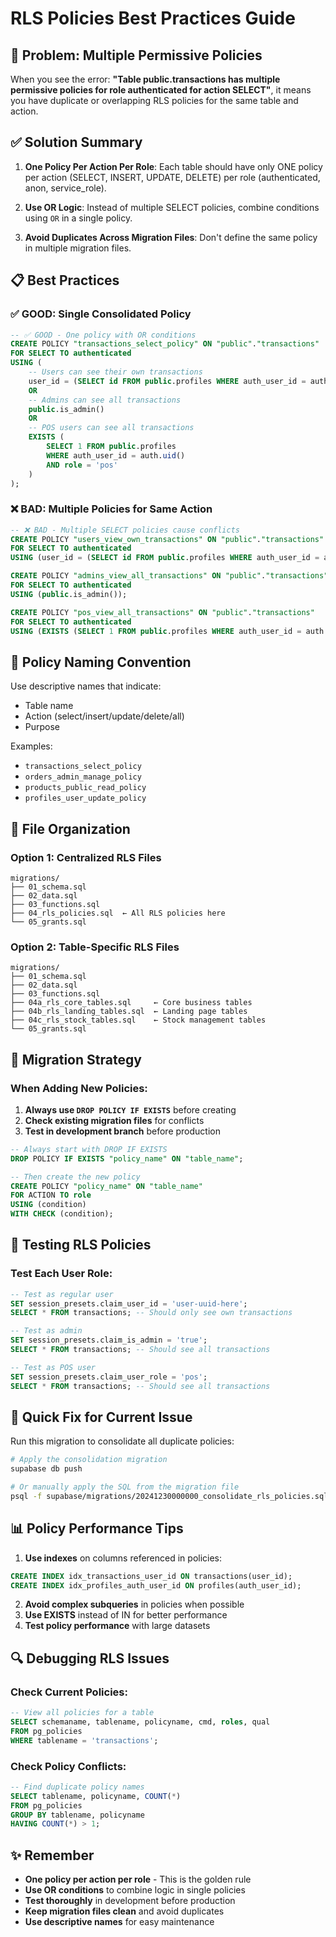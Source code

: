# RLS Policies Best Practices Guide

## 🚨 Problem: Multiple Permissive Policies

When you see the error: **"Table public.transactions has multiple permissive policies for role authenticated for action SELECT"**, it means you have duplicate or overlapping RLS policies for the same table and action.

## ✅ Solution Summary

1. **One Policy Per Action Per Role**: Each table should have only ONE policy per action (SELECT, INSERT, UPDATE, DELETE) per role (authenticated, anon, service_role).

2. **Use OR Logic**: Instead of multiple SELECT policies, combine conditions using `OR` in a single policy.

3. **Avoid Duplicates Across Migration Files**: Don't define the same policy in multiple migration files.

## 📋 Best Practices

### ✅ GOOD: Single Consolidated Policy
```sql
-- ✅ GOOD - One policy with OR conditions
CREATE POLICY "transactions_select_policy" ON "public"."transactions"
FOR SELECT TO authenticated
USING (
    -- Users can see their own transactions
    user_id = (SELECT id FROM public.profiles WHERE auth_user_id = auth.uid())
    OR
    -- Admins can see all transactions
    public.is_admin()
    OR
    -- POS users can see all transactions
    EXISTS (
        SELECT 1 FROM public.profiles 
        WHERE auth_user_id = auth.uid() 
        AND role = 'pos'
    )
);
```

### ❌ BAD: Multiple Policies for Same Action
```sql
-- ❌ BAD - Multiple SELECT policies cause conflicts
CREATE POLICY "users_view_own_transactions" ON "public"."transactions"
FOR SELECT TO authenticated
USING (user_id = (SELECT id FROM public.profiles WHERE auth_user_id = auth.uid()));

CREATE POLICY "admins_view_all_transactions" ON "public"."transactions"
FOR SELECT TO authenticated
USING (public.is_admin());

CREATE POLICY "pos_view_all_transactions" ON "public"."transactions"
FOR SELECT TO authenticated
USING (EXISTS (SELECT 1 FROM public.profiles WHERE auth_user_id = auth.uid() AND role = 'pos'));
```

## 🔧 Policy Naming Convention

Use descriptive names that indicate:
- Table name
- Action (select/insert/update/delete/all)
- Purpose

Examples:
- `transactions_select_policy`
- `orders_admin_manage_policy`
- `products_public_read_policy`
- `profiles_user_update_policy`

## 📁 File Organization

### Option 1: Centralized RLS Files
```
migrations/
├── 01_schema.sql
├── 02_data.sql
├── 03_functions.sql
├── 04_rls_policies.sql  ← All RLS policies here
└── 05_grants.sql
```

### Option 2: Table-Specific RLS Files
```
migrations/
├── 01_schema.sql
├── 02_data.sql
├── 03_functions.sql
├── 04a_rls_core_tables.sql     ← Core business tables
├── 04b_rls_landing_tables.sql  ← Landing page tables
├── 04c_rls_stock_tables.sql    ← Stock management tables
└── 05_grants.sql
```

## 🔄 Migration Strategy

### When Adding New Policies:
1. **Always use `DROP POLICY IF EXISTS`** before creating
2. **Check existing migration files** for conflicts
3. **Test in development branch** before production

```sql
-- Always start with DROP IF EXISTS
DROP POLICY IF EXISTS "policy_name" ON "table_name";

-- Then create the new policy
CREATE POLICY "policy_name" ON "table_name"
FOR ACTION TO role
USING (condition)
WITH CHECK (condition);
```

## 🧪 Testing RLS Policies

### Test Each User Role:
```sql
-- Test as regular user
SET session_presets.claim_user_id = 'user-uuid-here';
SELECT * FROM transactions; -- Should only see own transactions

-- Test as admin
SET session_presets.claim_is_admin = 'true';
SELECT * FROM transactions; -- Should see all transactions

-- Test as POS user
SET session_presets.claim_user_role = 'pos';
SELECT * FROM transactions; -- Should see all transactions
```

## 🚀 Quick Fix for Current Issue

Run this migration to consolidate all duplicate policies:

```bash
# Apply the consolidation migration
supabase db push

# Or manually apply the SQL from the migration file
psql -f supabase/migrations/20241230000000_consolidate_rls_policies.sql
```

## 📊 Policy Performance Tips

1. **Use indexes** on columns referenced in policies:
```sql
CREATE INDEX idx_transactions_user_id ON transactions(user_id);
CREATE INDEX idx_profiles_auth_user_id ON profiles(auth_user_id);
```

2. **Avoid complex subqueries** in policies when possible
3. **Use EXISTS** instead of IN for better performance
4. **Test policy performance** with large datasets

## 🔍 Debugging RLS Issues

### Check Current Policies:
```sql
-- View all policies for a table
SELECT schemaname, tablename, policyname, cmd, roles, qual 
FROM pg_policies 
WHERE tablename = 'transactions';
```

### Check Policy Conflicts:
```sql
-- Find duplicate policy names
SELECT tablename, policyname, COUNT(*) 
FROM pg_policies 
GROUP BY tablename, policyname 
HAVING COUNT(*) > 1;
```

## ✨ Remember

- **One policy per action per role** - This is the golden rule
- **Use OR conditions** to combine logic in single policies
- **Test thoroughly** in development before production
- **Keep migration files clean** and avoid duplicates
- **Use descriptive names** for easy maintenance 